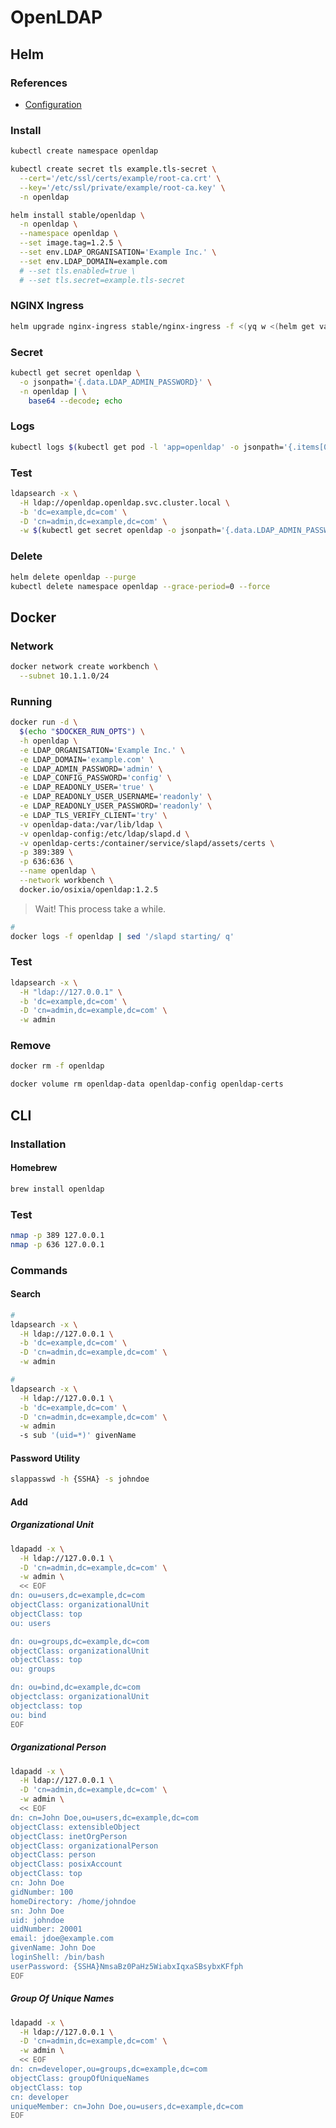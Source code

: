 # OpenLDAP

## Helm

### References

- [Configuration](https://github.com/helm/charts/tree/master/stable/openldap#configuration)

### Install

```sh
kubectl create namespace openldap
```

```sh
kubectl create secret tls example.tls-secret \
  --cert='/etc/ssl/certs/example/root-ca.crt' \
  --key='/etc/ssl/private/example/root-ca.key' \
  -n openldap
```

```sh
helm install stable/openldap \
  -n openldap \
  --namespace openldap \
  --set image.tag=1.2.5 \
  --set env.LDAP_ORGANISATION='Example Inc.' \
  --set env.LDAP_DOMAIN=example.com
  # --set tls.enabled=true \
  # --set tls.secret=example.tls-secret
```

### NGINX Ingress

```sh
helm upgrade nginx-ingress stable/nginx-ingress -f <(yq w <(helm get values nginx-ingress) tcp.389 openldap/openldap:389)
```

### Secret

```sh
kubectl get secret openldap \
  -o jsonpath='{.data.LDAP_ADMIN_PASSWORD}' \
  -n openldap | \
    base64 --decode; echo
```

### Logs

```sh
kubectl logs $(kubectl get pod -l 'app=openldap' -o jsonpath='{.items[0].metadata.name}' -n openldap) -n openldap -f
```

### Test

```sh
ldapsearch -x \
  -H ldap://openldap.openldap.svc.cluster.local \
  -b 'dc=example,dc=com' \
  -D 'cn=admin,dc=example,dc=com' \
  -w $(kubectl get secret openldap -o jsonpath='{.data.LDAP_ADMIN_PASSWORD}' -n openldap | base64 --decode; echo)
```

### Delete

```sh
helm delete openldap --purge
kubectl delete namespace openldap --grace-period=0 --force
```

## Docker

### Network

```sh
docker network create workbench \
  --subnet 10.1.1.0/24
```

### Running

```sh
docker run -d \
  $(echo "$DOCKER_RUN_OPTS") \
  -h openldap \
  -e LDAP_ORGANISATION='Example Inc.' \
  -e LDAP_DOMAIN='example.com' \
  -e LDAP_ADMIN_PASSWORD='admin' \
  -e LDAP_CONFIG_PASSWORD='config' \
  -e LDAP_READONLY_USER='true' \
  -e LDAP_READONLY_USER_USERNAME='readonly' \
  -e LDAP_READONLY_USER_PASSWORD='readonly' \
  -e LDAP_TLS_VERIFY_CLIENT='try' \
  -v openldap-data:/var/lib/ldap \
  -v openldap-config:/etc/ldap/slapd.d \
  -v openldap-certs:/container/service/slapd/assets/certs \
  -p 389:389 \
  -p 636:636 \
  --name openldap \
  --network workbench \
  docker.io/osixia/openldap:1.2.5
```

> Wait! This process take a while.

```sh
#
docker logs -f openldap | sed '/slapd starting/ q'
```

### Test

```sh
ldapsearch -x \
  -H "ldap://127.0.0.1" \
  -b 'dc=example,dc=com' \
  -D 'cn=admin,dc=example,dc=com' \
  -w admin
```

### Remove

```sh
docker rm -f openldap

docker volume rm openldap-data openldap-config openldap-certs
```

## CLI

### Installation

#### Homebrew

```sh
brew install openldap
```

### Test

```sh
nmap -p 389 127.0.0.1
nmap -p 636 127.0.0.1
```

### Commands

#### Search

```sh
#
ldapsearch -x \
  -H ldap://127.0.0.1 \
  -b 'dc=example,dc=com' \
  -D 'cn=admin,dc=example,dc=com' \
  -w admin

#
ldapsearch -x \
  -H ldap://127.0.0.1 \
  -b 'dc=example,dc=com' \
  -D 'cn=admin,dc=example,dc=com' \
  -w admin
  -s sub '(uid=*)' givenName
```

#### Password Utility

```sh
slappasswd -h {SSHA} -s johndoe
```

#### Add

##### Organizational Unit

```sh
ldapadd -x \
  -H ldap://127.0.0.1 \
  -D 'cn=admin,dc=example,dc=com' \
  -w admin \
  << EOF
dn: ou=users,dc=example,dc=com
objectClass: organizationalUnit
objectClass: top
ou: users

dn: ou=groups,dc=example,dc=com
objectClass: organizationalUnit
objectClass: top
ou: groups

dn: ou=bind,dc=example,dc=com
objectclass: organizationalUnit
objectclass: top
ou: bind
EOF
```

##### Organizational Person

```sh
ldapadd -x \
  -H ldap://127.0.0.1 \
  -D 'cn=admin,dc=example,dc=com' \
  -w admin \
  << EOF
dn: cn=John Doe,ou=users,dc=example,dc=com
objectClass: extensibleObject
objectClass: inetOrgPerson
objectClass: organizationalPerson
objectClass: person
objectClass: posixAccount
objectClass: top
cn: John Doe
gidNumber: 100
homeDirectory: /home/johndoe
sn: John Doe
uid: johndoe
uidNumber: 20001
email: jdoe@example.com
givenName: John Doe
loginShell: /bin/bash
userPassword: {SSHA}NmsaBz0PaHz5WiabxIqxaSBsybxKFfph
EOF
```

##### Group Of Unique Names

```sh
ldapadd -x \
  -H ldap://127.0.0.1 \
  -D 'cn=admin,dc=example,dc=com' \
  -w admin \
  << EOF
dn: cn=developer,ou=groups,dc=example,dc=com
objectClass: groupOfUniqueNames
objectClass: top
cn: developer
uniqueMember: cn=John Doe,ou=users,dc=example,dc=com
EOF
```

